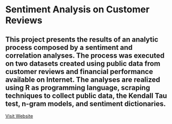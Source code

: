 # Sentiment Analysis on Customer Reviews

This project presents the results of an analytic process composed by a sentiment and correlation analyses. The process was executed on two datasets created using public data from customer reviews and financial performance available on Internet. The analyses are realized using R as programming language, scraping techniques to collect public data, the Kendall Tau test, n-gram models, and sentiment dictionaries.
------------------
[Visit Website](https://saulventura.github.io/Sentiment-Analysis/)
